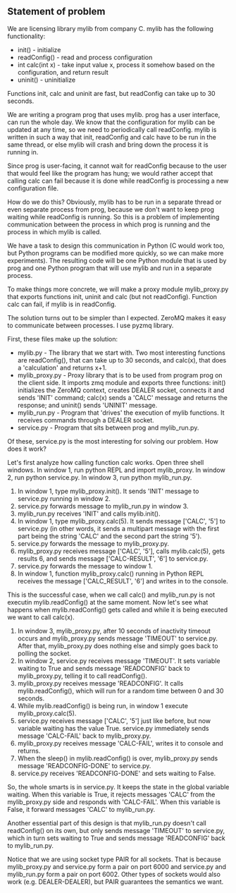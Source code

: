 Statement of problem
--------------------

We are licensing library mylib from company C. mylib has the following
functionality:

 - init() - initialize
 - readConfig() - read and process configuration
 - int calc(int x) - take input value x, process it somehow based on
                     the configuration, and return result
 - uninit() - uninitialize

Functions init, calc and uninit are fast, but readConfig can take up to
30 seconds.

We are writing a program prog that uses mylib. prog has a user interface,
can run the whole day. We know that the configuration for mylib can be
updated at any time, so we need to periodically call readConfig. mylib
is written in such a way that init, readConfig and calc have to be run
in the same thread, or else mylib will crash and bring down the process
it is running in.

Since prog is user-facing, it cannot wait for readConfig because to the
user that would feel like the program has hung; we would rather accept
that calling calc can fail because it is done while readConfig is
processing a new configuration file.

How do we do this? Obviously, mylib has to be run in a separate thread
or even separate process from prog, because we don't want to keep prog
waiting while readConfig is running. So this is a problem of
implementing communication between the process in which prog is running
and the process in which mylib is called.

We have a task to design this communication in Python (C would work too,
but Python programs can be modified more quickly, so we can make more
experiments). The resulting code will be one Python module that is
used by prog and one Python program that will use mylib and run in a
separate process.

To make things more concrete, we will make a proxy module mylib_proxy.py
that exports functions init, uninit and calc (but not readConfig).
Function calc can fail, if mylib is in readConfig.

The solution turns out to be simpler than I expected. ZeroMQ makes it
easy to communicate between processes. I use pyzmq library.

First, these files make up the solution:
 - mylib.py - The library that we start with. Two most interesting functions
              are readConfig(), that can take up to 30 seconds, and calc(x),
              that does a 'calculation' and returns x+1.
 - mylib_proxy.py - Proxy library that is to be used from program prog on the
                    client side. It imports zmq module and exports three
                    functions: init() initializes the ZeroMQ context,
                    creates DEALER socket, connects it and sends 'INIT'
                    command; calc(x) sends a 'CALC' message and returns the
                    response; and uninit() sends 'UNINIT' message.
 - mylib_run.py - Program that 'drives' the execution of mylib functions. It
                  receives commands through a DEALER socket.
 - service.py - Program that sits between prog and mylib_run.py.

Of these, service.py is the most interesting for solving our problem. How does
it work?

Let's first analyze how calling function calc works. Open three shell windows.
In window 1, run python REPL and import mylib_proxy. In window 2, run
python service.py. In window 3, run python mylib_run.py.

1. In window 1, type mylib_proxy.init(). It sends 'INIT' message to service.py
   running in window 2.
2. service.py forwards message to mylib_run.py in window 3.
3. mylib_run.py receives 'INIT' and calls mylib.init().
4. In window 1, type mylib_proxy.calc(5). It sends message ['CALC', '5'] to
   service.py (in other words, it sends a multipart message with the first
   part being the string 'CALC' and the second part the string '5').
5. service.py forwards the message to mylib_proxy.py.
6. mylib_proxy.py receives message ['CALC', '5'], calls mylib.calc(5), gets
   results 6, and sends message ['CALC-RESULT', '6'] to service.py.
7. service.py forwards the message to window 1.
8. In window 1, function mylib_proxy.calc() running in Python REPL receives
   the message ['CALC_RESULT', '6'] and writes in to the console.

This is the successful case, when we call calc() and mylib_run.py is not
executin mylib.readConfig() at the same moment. Now let's see what happens
when mylib.readConfig() gets called and while it is being executed we want
to call calc(x).

1. In window 3, mylib_proxy.py, after 10 seconds of inactivity timeout occurs
   and mylib_proxy.py sends message 'TIMEOUT' to service.py. After that,
   mylib_proxy.py does nothing else and simply goes back to polling the
   socket.
2. In window 2, service.py receives message 'TIMEOUT'. It sets variable
   waiting to True and sends message 'READCONFIG' back to mylib_proxy.py,
   telling it to call readConfig().
3. mylib_proxy.py receives message 'READCONFIG'. It calls mylib.readConfig(),
   which will run for a random time between 0 and 30 seconds.
4. While mylib.readConfig() is being run, in window 1 execute
   mylib_proxy.calc(5).
5. service.py receives message ['CALC', '5'] just like before, but now
   variable waiting has the value True. service.py immediately sends message
   'CALC-FAIL' back to mylib_proxy.py.
6. mylib_proxy.py receives message 'CALC-FAIL', writes it to console and
   returns.
7. When the sleep() in mylib.readConfig() is over, mylib_proxy.py sends
   message 'READCONFIG-DONE' to service.py.
8. service.py receives 'READCONFIG-DONE' and sets waiting to False.

So, the whole smarts is in service.py. It keeps the state in the global
variable waiting. When this variable is True, it rejects messages 'CALC' from
the mylib_proxy.py side and responds with 'CALC-FAIL'. When this variable is
False, it forward messages 'CALC' to mylib_run.py.

Another essential part of this design is that mylib_run.py doesn't call
readConfig() on its own, but only sends message 'TIMEOUT' to service.py, which
in turn sets waiting to True and sends message 'READCONFIG' back to
mylib_run.py.

Notice that we are using socket type PAIR for all sockets. That is because
mylib_proxy.py and service.py form a pair on port 6000 and service.py and
mylib_run.py form a pair on port 6002. Other types of sockets would also
work (e.g. DEALER-DEALER), but PAIR guarantees the semantics we want.
